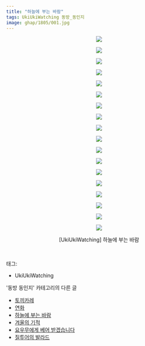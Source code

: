 ```yaml
---
title: "하늘에 부는 바람"
tags: UkiUkiWatching 동방_동인지
image: ghap/1805/001.jpg
---
```

<div class="article">
<p style="text-align: center; clear: none; float: none;"><img src="{{ site.nasurl }}/ghap/1805/001.jpg"/></p>
<p style="text-align: center; clear: none; float: none;"><img src="{{ site.nasurl }}/ghap/1805/002.jpg"/></p>
<p style="text-align: center; clear: none; float: none;"><img src="{{ site.nasurl }}/ghap/1805/003.jpg"/></p>
<p style="text-align: center; clear: none; float: none;"><img src="{{ site.nasurl }}/ghap/1805/004.jpg"/></p>
<p style="text-align: center; clear: none; float: none;"><img src="{{ site.nasurl }}/ghap/1805/005.jpg"/></p>
<p style="text-align: center; clear: none; float: none;"><img src="{{ site.nasurl }}/ghap/1805/006.jpg"/></p>
<p style="text-align: center; clear: none; float: none;"><img src="{{ site.nasurl }}/ghap/1805/007.jpg"/></p>
<p style="text-align: center; clear: none; float: none;"><img src="{{ site.nasurl }}/ghap/1805/008.jpg"/></p>
<p style="text-align: center; clear: none; float: none;"><img src="{{ site.nasurl }}/ghap/1805/009.jpg"/></p>
<p style="text-align: center; clear: none; float: none;"><img src="{{ site.nasurl }}/ghap/1805/010.jpg"/></p>
<p style="text-align: center; clear: none; float: none;"><img src="{{ site.nasurl }}/ghap/1805/011.jpg"/></p>
<p style="text-align: center; clear: none; float: none;"><img src="{{ site.nasurl }}/ghap/1805/012.jpg"/></p>
<p style="text-align: center; clear: none; float: none;"><img src="{{ site.nasurl }}/ghap/1805/013.jpg"/></p>
<p style="text-align: center; clear: none; float: none;"><img src="{{ site.nasurl }}/ghap/1805/014.jpg"/></p>
<p style="text-align: center; clear: none; float: none;"><img src="{{ site.nasurl }}/ghap/1805/015.jpg"/></p>
<p style="text-align: center; clear: none; float: none;"><img src="{{ site.nasurl }}/ghap/1805/016.jpg"/></p>
<p style="text-align: center; clear: none; float: none;"><img src="{{ site.nasurl }}/ghap/1805/017.jpg"/></p>
<p style="text-align: center; clear: none; float: none;"><img src="{{ site.nasurl }}/ghap/1805/018.jpg"/></p>
<p style="text-align: center; clear: none; float: none;">[UkiUkiWatching] 하늘에 부는 바람</p>
<p><br/></p>
</div><div class="tagTrail">
<p>태그: </p>
<ul>
<li>UkiUkiWatching</li>
</ul>
</div><div class="another">
<p>'동방 동인지' 카테고리의 다른 글</p>
<ul>
<li><a href="/2016-08-24-ghap_1807">토끼카레</a></li>
<li><a href="/2016-08-24-ghap_1806">연화</a></li>
<li><a href="/2016-08-24-ghap_1805">하늘에 부는 바람</a></li>
<li><a href="/2016-08-24-ghap_1804">겨울의 기적</a></li>
<li><a href="/2016-08-24-ghap_1803">요우무에게 베어 받겠습니다</a></li>
<li><a href="/2016-08-24-ghap_1802">질투어의 발라드</a></li>
</ul>
</div><div class="cb_module cb_fluid">
<div class="cb_wrt cb_profile">
</div><!-- commentList close -->
</div>
<br/>
<p id="refer"></p>
<br/>
